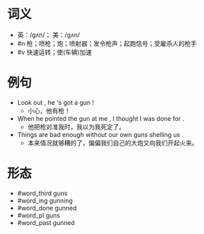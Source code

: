 # 词义
- 英：/ɡʌn/； 美：/ɡʌn/
- #n 枪；喷枪；炮；喷射器；发令枪声；起跑信号；受雇杀人的枪手
- #v 快速运转；使(车辆)加速
# 例句
- Look out , he 's got a gun !
	- 小心，他有枪！
- When he pointed the gun at me , I thought I was done for .
	- 他把枪对准我时，我以为我死定了。
- Things are bad enough without our own guns shelling us .
	- 本来情况就够糟的了，偏偏我们自己的大炮又向我们开起火来。
# 形态
- #word_third guns
- #word_ing gunning
- #word_done gunned
- #word_pl guns
- #word_past gunned
